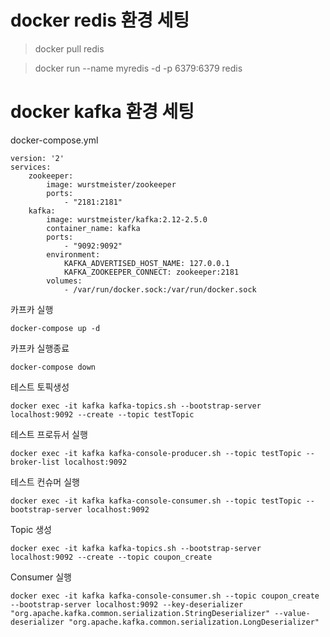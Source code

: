 # docker redis 환경 세팅
> docker pull redis

> docker run --name myredis -d -p 6379:6379 redis

# docker kafka 환경 세팅

docker-compose.yml
```aidl
version: '2'
services:
    zookeeper:
        image: wurstmeister/zookeeper
        ports:
            - "2181:2181"
    kafka:
        image: wurstmeister/kafka:2.12-2.5.0
        container_name: kafka
        ports:
            - "9092:9092"
        environment:
            KAFKA_ADVERTISED_HOST_NAME: 127.0.0.1
            KAFKA_ZOOKEEPER_CONNECT: zookeeper:2181
        volumes:
            - /var/run/docker.sock:/var/run/docker.sock
```


카프카 실행
```aidl
docker-compose up -d
```

카프카 실행종료
```aidl
docker-compose down
```

테스트 토픽생성
```aidl
docker exec -it kafka kafka-topics.sh --bootstrap-server localhost:9092 --create --topic testTopic
```
테스트 프로듀서 실행
```aidl
docker exec -it kafka kafka-console-producer.sh --topic testTopic --broker-list localhost:9092
```
테스트 컨슈머 실행
```aidl
docker exec -it kafka kafka-console-consumer.sh --topic testTopic --bootstrap-server localhost:9092
```

Topic 생성
```aidl
docker exec -it kafka kafka-topics.sh --bootstrap-server localhost:9092 --create --topic coupon_create
```

Consumer 실행
```aidl
docker exec -it kafka kafka-console-consumer.sh --topic coupon_create --bootstrap-server localhost:9092 --key-deserializer "org.apache.kafka.common.serialization.StringDeserializer" --value-deserializer "org.apache.kafka.common.serialization.LongDeserializer"
```
